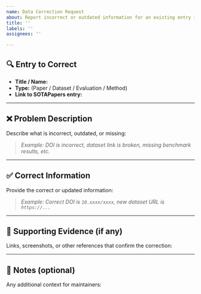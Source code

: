 ```yaml
---
name: Data Correction Request
about: Report incorrect or outdated information for an existing entry in SOTAPapers
title: ''
labels: ''
assignees: ''

---
```


## 🔍 Entry to Correct
- **Title / Name:**  
- **Type:** (Paper / Dataset / Evaluation / Method)  
- **Link to SOTAPapers entry:**  

---

## ❌ Problem Description
Describe what is incorrect, outdated, or missing:  
> _Example: DOI is incorrect, dataset link is broken, missing benchmark results, etc._

---

## ✅ Correct Information
Provide the correct or updated information:  
> _Example: Correct DOI is `10.xxxx/xxxx`, new dataset URL is `https://...`_

---

## 🔗 Supporting Evidence (if any)
Links, screenshots, or other references that confirm the correction:  

---

## 📝 Notes (optional)
Any additional context for maintainers:
